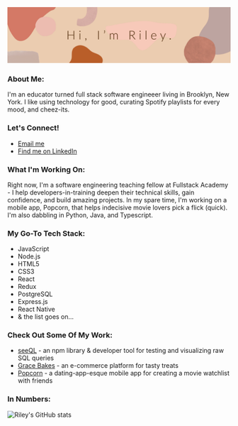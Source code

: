 ![Header](https://github.com/rileybutterfield/rileybutterfield/blob/main/banner.jpg "Header")

### About Me:
I'm an educator turned full stack software engineeer living in Brooklyn, New York. I like using technology for good, curating Spotify playlists for every mood, and cheez-its.

### Let's Connect!
* <a href="mailto:rileybutterfield1@gmail.com">Email me</a> 
* <a href="https://www.linkedin.com/in/rileybutterfield/">Find me on LinkedIn</a>

### What I'm Working On:
Right now, I'm a software engineering teaching fellow at Fullstack Academy - I help developers-in-training deepen their technical skills, gain confidence, and build amazing projects. In my spare time, I'm working on a mobile app, Popcorn, that helps indecisive movie lovers pick a flick (quick). I'm also dabbling in Python, Java, and Typescript.

### My Go-To Tech Stack:
* JavaScript
* Node.js
* HTML5
* CSS3
* React
* Redux
* PostgreSQL
* Express.js
* React Native
* & the list goes on...

### Check Out Some Of My Work:
* <a href="https://github.com/SQL-Vis/seeQL">seeQL</a> - an npm library & developer tool for testing and visualizing raw SQL queries
* <a href="https://github.com/NovGiftShop/graceshopper">Grace Bakes</a> - an e-commerce platform for tasty treats
* <a href="https://github.com/rileybutterfield/popcorn">Popcorn</a> - a dating-app-esque mobile app for creating a movie watchlist with friends

### In Numbers:
![Riley's GitHub stats](https://github-readme-stats.vercel.app/api?username=rileybutterfield&show_icons=true&theme=onedark)

